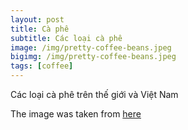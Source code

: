 ```yaml
---
layout: post
title: Cà phê
subtitle: Các loại cà phê
image: /img/pretty-coffee-beans.jpeg
bigimg: /img/pretty-coffee-beans.jpeg
tags: [coffee]
---
```


Các loại cà phê trên thế giới và Việt Nam

The image was taken from [here](http://margraonline.com/wp-content/uploads/2015/08/pretty-coffee-beans.jpeg)

